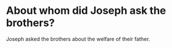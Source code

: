 # About whom did Joseph ask the brothers?

Joseph asked the brothers about the welfare of their father.
